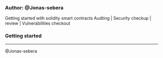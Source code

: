 ### Author: @Jonas-sebera

Getting started with solidity smart contracts Audting | Security checkup | review | Vulnerabilities checkout

### Getting started

-------------------------------

@Jonas-sebera
